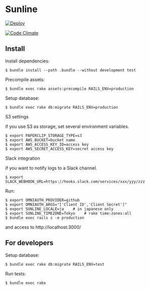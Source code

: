 Sunline
===================

[![Deploy](https://www.herokucdn.com/deploy/button.png)](https://heroku.com/deploy)

[![Code Climate](https://codeclimate.com/github/codefirst/sunline.png)](https://codeclimate.com/github/codefirst/sunline)

Install
----------------

Install dependencies:

    $ bundle install --path .bundle --without development test

Precompile assets:

    $ bundle exec rake assets:precompile RAILS_ENV=production

Setup database:

    $ bundle exec rake db:migrate RAILS_ENV=production

S3 settings

if you use S3 as storage, set several environment variables.

    $ export PAPERCLIP_STORAGE_TYPE=s3
    $ export AWS_BUCKET=bucket name
    $ export AWS_ACCESS_KEY_ID=access key
    $ export AWS_SECRET_ACCESS_KEY=secret access key

Slack integration

if you want to notify logs to a Slack channel.

    $ export SLACK_WEBHOOK_URL=https://hooks.slack.com/services/xxx/yyy/zzz

Run:

    $ export OMNIAUTH_PROVIDER=github
    $ export OMNIAUTH_ARGS="['Client ID','Client Secret']"
    $ export SUNLINE_LOCALE=ja    # in japanese only
    $ export SUNLINE_TIMEZONE=Tokyo    # rake time:zones:all
    $ bundle exec rails s -e production

and access to http://localhost:3000/

For developers
---------------

Setup database:

    $ bundle exec rake db:migrate RAILS_ENV=test

Run tests:

    $ bundle exec rake

